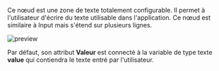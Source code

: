 Ce nœud est une zone de texte totalement configurable. Il permet à l'utilisateur d'écrire du texte utilisable dans l'application. Ce nœud est similaire à Input mais s'étend sur plusieurs lignes.

![preview](/documentation/nodes/textArea/preview.gif)

Par défaut, son attribut **Valeur** est connecté à la variable de type texte **value** qui contiendra le texte entré par l'utilisateur.

